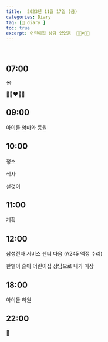 ```yaml
---
title:  2023년 11월 17일 (금)
categories: Diary
tag: [📒 diary ]
toc: true
excerpt: 어린이집 상담 있었음  👩🏻‍❤️‍👨🏻
---
```

​
## 07:00

☀️

👩🏻‍❤️‍👨🏻


## 09:00

아이들 엄마와 등원

## 10:00

청소

식사

설겆이

## 11:00

계획

## 12:00

삼성전자 서비스 센터 다옴 (A245 액정 수리)

한별이 슬아 어린이집 상담으로 내가 매장

## 18:00

아이들 하원

## 22:00

🌙

<br><br><br>
